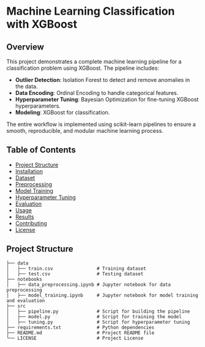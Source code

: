 # Machine Learning Classification with XGBoost

## Overview

This project demonstrates a complete machine learning pipeline for a classification problem using XGBoost. The pipeline includes:
- **Outlier Detection**: Isolation Forest to detect and remove anomalies in the data.
- **Data Encoding**: Ordinal Encoding to handle categorical features.
- **Hyperparameter Tuning**: Bayesian Optimization for fine-tuning XGBoost hyperparameters.
- **Modeling**: XGBoost for classification.

The entire workflow is implemented using scikit-learn pipelines to ensure a smooth, reproducible, and modular machine learning process.

## Table of Contents
- [Project Structure](#project-structure)
- [Installation](#installation)
- [Dataset](#dataset)
- [Preprocessing](#preprocessing)
- [Model Training](#model-training)
- [Hyperparameter Tuning](#hyperparameter-tuning)
- [Evaluation](#evaluation)
- [Usage](#usage)
- [Results](#results)
- [Contributing](#contributing)
- [License](#license)

## Project Structure
```plaintext
├── data
│   ├── train.csv                # Training dataset
│   ├── test.csv                 # Testing dataset
├── notebooks
│   ├── data_preprocessing.ipynb # Jupyter notebook for data preprocessing
│   ├── model_training.ipynb     # Jupyter notebook for model training and evaluation
├── src
│   ├── pipeline.py              # Script for building the pipeline
│   ├── model.py                 # Script for training the model
│   ├── tuning.py                # Script for hyperparameter tuning
├── requirements.txt             # Python dependencies
├── README.md                    # Project README file
└── LICENSE                      # Project License
